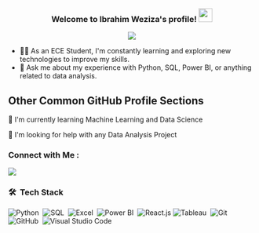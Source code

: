 

<h3 align="center">
  Welcome to Ibrahim Weziza's profile!
  <img src="https://media.giphy.com/media/hvRJCLFzcasrR4ia7z/giphy.gif" width="28">
</h3>

<!-- Typing SVG by DenverCoder1 - https://github.com/DenverCoder1/readme-typing-svg -->

<p align="center">
  <a href="https://github.com/DenverCoder1/readme-typing-svg"><img src="https://readme-typing-svg.herokuapp.com/?lines=Data%20Analyst;Machine%20Learning%20Learner;ECE%20Student;Always%20learning%20new%20things&font=Fira%20Code&center=true&width=440&height=45&color=f75c7e&vCenter=true&size=22"></a>
</p>

- 👨‍💻 As an ECE Student, I'm constantly learning and exploring new technologies to improve my skills.
- 💬 Ask me about my experience with Python, SQL, Power BI, or anything related to data analysis.


## Other Common GitHub Profile Sections

🧠 I'm currently learning Machine Learning and Data Science

🤔 I'm looking for help with any Data Analysis Project 


### Connect with Me :

<a href="https://linkedin.com/in/ibrahim-weziza-ba0971200/" target="_blank"><img src="https://img.shields.io/badge/Ibrahim%20Weziza-0077B5?style=for-the-badge&logo=Linkedin&logoColor=white"/></a>



### 🛠 &nbsp;Tech Stack
![Python](https://img.shields.io/badge/-Python-05122A?style=flat&logo=javascript)&nbsp;
![SQL](https://img.shields.io/badge/-SQL-05122A?style=flat&logo=bootstrap&logoColor=563D7C)&nbsp;
![Excel](https://img.shields.io/badge/-Excel-05122A?style=flat&logo=HTML5)&nbsp;
![Power BI](https://img.shields.io/badge/-Power-BI-05122A?style=flat&logo=CSS3&logoColor=1572B6)&nbsp;
![React.js](https://img.shields.io/badge/-React-05122A?style=flat&logo=react)
![Tableau](https://img.shields.io/badge/-Tableau-05122A?style=flat&logo=node.js&logoColor=339933)&nbsp;
![Git](https://img.shields.io/badge/-Git-05122A?style=flat&logo=git)&nbsp;
![GitHub](https://img.shields.io/badge/-GitHub-05122A?style=flat&logo=github)&nbsp;
![Visual Studio Code](https://img.shields.io/badge/-Visual%20Studio%20Code-05122A?style=flat&logo=visual-studio-code&logoColor=007ACC)&nbsp;




